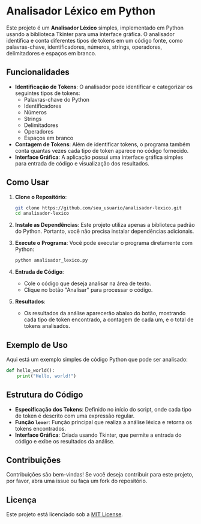 # Analisador Léxico em Python

Este projeto é um **Analisador Léxico** simples, implementado em Python usando a biblioteca Tkinter para uma interface gráfica. O analisador identifica e conta diferentes tipos de tokens em um código fonte, como palavras-chave, identificadores, números, strings, operadores, delimitadores e espaços em branco.

## Funcionalidades

- **Identificação de Tokens**: O analisador pode identificar e categorizar os seguintes tipos de tokens:
  - Palavras-chave do Python
  - Identificadores
  - Números
  - Strings
  - Delimitadores
  - Operadores
  - Espaços em branco
- **Contagem de Tokens**: Além de identificar tokens, o programa também conta quantas vezes cada tipo de token aparece no código fornecido.
- **Interface Gráfica**: A aplicação possui uma interface gráfica simples para entrada de código e visualização dos resultados.

## Como Usar

1. **Clone o Repositório**:
   ```bash
   git clone https://github.com/seu_usuario/analisador-lexico.git
   cd analisador-lexico
   ```

2. **Instale as Dependências**:
   Este projeto utiliza apenas a biblioteca padrão do Python. Portanto, você não precisa instalar dependências adicionais.

3. **Execute o Programa**:
   Você pode executar o programa diretamente com Python:
   ```bash
   python analisador_lexico.py
   ```

4. **Entrada de Código**:
   - Cole o código que deseja analisar na área de texto.
   - Clique no botão "Analisar" para processar o código.

5. **Resultados**:
   - Os resultados da análise aparecerão abaixo do botão, mostrando cada tipo de token encontrado, a contagem de cada um, e o total de tokens analisados.

## Exemplo de Uso

Aqui está um exemplo simples de código Python que pode ser analisado:

```python
def hello_world():
    print("Hello, world!")
```

## Estrutura do Código

- **Especificação dos Tokens**: Definido no início do script, onde cada tipo de token é descrito com uma expressão regular.
- **Função `lexer`**: Função principal que realiza a análise léxica e retorna os tokens encontrados.
- **Interface Gráfica**: Criada usando Tkinter, que permite a entrada do código e exibe os resultados da análise.

## Contribuições

Contribuições são bem-vindas! Se você deseja contribuir para este projeto, por favor, abra uma issue ou faça um fork do repositório.

## Licença

Este projeto está licenciado sob a [MIT License](LICENSE).